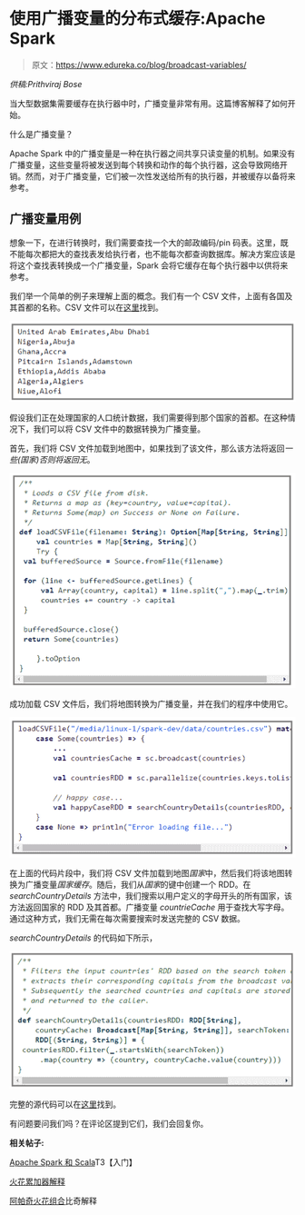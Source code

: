 # 使用广播变量的分布式缓存:Apache Spark

> 原文：<https://www.edureka.co/blog/broadcast-variables/>

*供稿:Prithviraj Bose*

当大型数据集需要缓存在执行器中时，广播变量非常有用。这篇博客解释了如何开始。

什么是广播变量？

Apache Spark 中的广播变量是一种在执行器之间共享只读变量的机制。如果没有广播变量，这些变量将被发送到每个转换和动作的每个执行器，这会导致网络开销。然而，对于广播变量，它们被一次性发送给所有的执行器，并被缓存以备将来参考。

## 广播变量用例

想象一下，在进行转换时，我们需要查找一个大的邮政编码/pin 码表。这里，既不能每次都把大的查找表发给执行者，也不能每次都查询数据库。解决方案应该是将这个查找表转换成一个广播变量，Spark 会将它缓存在每个执行器中以供将来参考。

我们举一个简单的例子来理解上面的概念。我们有一个 CSV 文件，上面有各国及其首都的名称。CSV 文件可以在[这里](https://github.com/prithvirajbose/spark-dev/blob/master/data/countries.csv)找到。

![CSV-file-distributed-caching](img/b0e8e07cedbf794bd150e74409628adb.png)

假设我们正在处理国家的人口统计数据，我们需要得到那个国家的首都。在这种情况下，我们可以将 CSV 文件中的数据转换为广播变量。

首先，我们将 CSV 文件加载到地图中，如果找到了该文件，那么该方法将返回*一些(国家)*否则将返回*无*。

![broadcast-variable-distributed-caching](img/6f16f709e2a158f64e636b2863201aa2.png)

成功加载 CSV 文件后，我们将地图转换为广播变量，并在我们的程序中使用它。

![Convert-to-broadcast-variable-distributed-caching](img/defd7dc3eb213029dab787c3c28a701b.png)

在上面的代码片段中，我们将 CSV 文件加载到地图*国家*中，然后我们将该地图转换为广播变量*国家缓存*。随后，我们从*国家*的键中创建一个 RDD。在 *searchCountryDetails* 方法中，我们搜索以用户定义的字母开头的所有国家，该方法返回国家的 RDD 及其首都。广播变量 *countrieCache* 用于查找大写字母。通过这种方式，我们无需在每次需要搜索时发送完整的 CSV 数据。

*searchCountryDetails* 的代码如下所示，

![Broadcast-variable-code-distributed-caching](img/f97c6516a0e343135d1f705aff6cc085.png)

完整的源代码可以在[这里](https://github.com/prithvirajbose/spark-dev/blob/master/src/main/scala/examples/TestBroadcastVariables.scala)找到。

有问题要问我们吗？在评论区提到它们，我们会回复你。

**相关帖子:**

[Apache Spark 和 Scala](https://www.edureka.co/apache-spark-scala-training "Get started with Apache Spark and Scala")T3【入门】

[火花累加器解释](https://www.edureka.co/blog/spark-accumulators-explained)

[阿帕奇火花组合](https://www.edureka.co/blog/apache-spark-combinebykey-explained)比奇解释